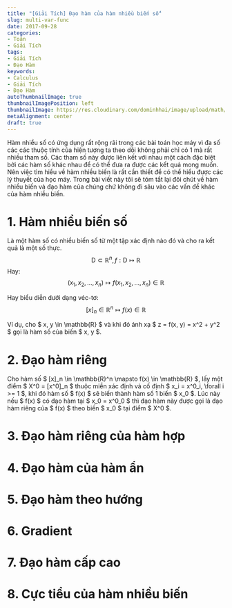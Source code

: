 ```yaml
---
title: "[Giải Tích] Đạo hàm của hàm nhiều biến số"
slug: multi-var-func
date: 2017-09-28
categories:
- Toán
- Giải Tích
tags:
- Giải Tích
- Đạo Hàm
keywords:
- Calculus
- Giải Tích
- Đạo Hàm
autoThumbnailImage: true
thumbnailImagePosition: left
thumbnailImage: https://res.cloudinary.com/dominhhai/image/upload/math/katex.png
metaAlignment: center
draft: true
---
```

Hàm nhiều số có ứng dụng rất rộng rãi trong các bài toán học máy vì đa số các các thuộc tính của hiện tượng ta theo dõi không phải chỉ có 1 mà rất nhiều tham số.
Các tham số này được liên kết với nhau một cách đặc biệt bởi các hàm số khác nhau để có thể đưa ra được các kết quả mong muốn.
Nên việc tìm hiểu về hàm nhiều biến là rất cần thiết để có thể hiểu được các lý thuyết của học máy.
Trong bài viết này tôi sẽ tóm tắt lại đôi chút về hàm nhiều biến và đạo hàm của chúng chứ không đi sâu vào các vấn đề khác của hàm nhiều biến.
<!--more-->

<!-- toc -->
# 1. Hàm nhiều biến số
Là một hàm số có nhiều biến số từ một tập xác định nào đó và cho ra kết quả là một số thực.
$$ \mathsf{D} \subset \mathbb{R}^n, f: \mathsf{D} \mapsto \mathbb{R} $$
Hay:
$$ (x_1, x_2, ..., x_n) \mapsto f(x_1, x_2, ..., x_n) \in \mathbb{R} $$

Hay biểu diễn dưới dạng véc-tơ:
$$ [x]_n \in \mathbb{R}^n \mapsto f(x) \in \mathbb{R} $$

Ví dụ, cho $ x, y \in \mathbb{R} $ và khi đó ánh xạ $ z = f(x, y) = x^2 + y^2 $ gọi là hàm số của biến $ x, y $.

# 2. Đạo hàm riêng
Cho hàm số $ [x]_n \in \mathbb{R}^n \mapsto f(x) \in \mathbb{R} $,
lấy một điểm $ X^0 = [x^0]_n $ thuộc miền xác định và cố định $ x_i = x^0_i, \forall i >= 1 $,
khi đó hàm số $ f(x) $ sẽ biến thành hàm số 1 biến $ x_0 $.
Lúc này nếu $ f(x) $ có đạo hàm tại $ x_0 = x^0_0 $ thì đạo hàm này được gọi là đạo hàm riêng của $ f(x) $ theo biến $ x_0 $ tại điểm $ X^0 $.

# 3. Đạo hàm riêng của hàm hợp

# 4. Đạo hàm của hàm ẩn

# 5. Đạo hàm theo hướng

# 6. Gradient

# 7. Đạo hàm cấp cao

# 8. Cực tiểu của hàm nhiều biến
